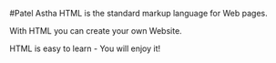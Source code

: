 #Patel Astha
HTML is the standard markup language for Web pages.

With HTML you can create your own Website.

HTML is easy to learn - You will enjoy it!
